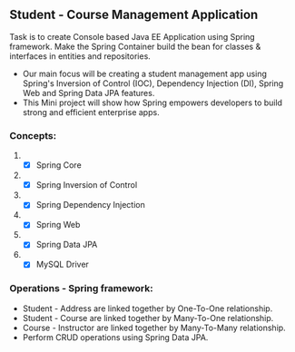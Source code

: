 ## Student - Course Management Application
Task is to create Console based Java EE Application using Spring framework.
Make the Spring Container build the bean for classes & interfaces in entities and repositories.
* Our main focus will be creating a student management app using Spring's Inversion of Control (IOC), Dependency Injection (DI), Spring Web and Spring Data JPA features.
* This Mini project will show how Spring empowers developers to build strong and efficient enterprise apps.

### Concepts:
1. - [x] Spring Core
2. - [x] Spring Inversion of Control
3. - [x] Spring Dependency Injection
4. - [x] Spring Web
5. - [x] Spring Data JPA
6. - [x] MySQL Driver 

### Operations - Spring framework:
* Student - Address are linked together by One-To-One relationship.
* Student - Course are linked together by Many-To-One relationship. 
* Course - Instructor are linked together by Many-To-Many relationship.
* Perform CRUD operations using Spring Data JPA.